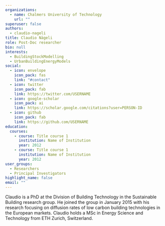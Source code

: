 ```yaml
---
organizations:
  - name: Chalmers University of Technology
    url: ""
superuser: false
authors:
  - claudio-nageli
title: Claudio Nägeli
role: Post-Doc researcher
bio: null
interests:
  - BuildingStockModelling
  - UrbanBuildingEnergyModels
social:
  - icon: envelope
    icon_pack: fas
    link: "#contact"
  - icon: twitter
    icon_pack: fab
    link: https://twitter.com/USERNAME
  - icon: google-scholar
    icon_pack: ai
    link: https://scholar.google.com/citations?user=PERSON-ID
  - icon: github
    icon_pack: fab
    link: https://github.com/USERNAME
education:
  courses:
    - course: Title course 1
      institution: Name of Institution
      year: 2012
    - course: Title course 1
      institution: Name of Institution
      year: 2012
user_groups:
  - Researchers
  - Principal Investigators
highlight_name: false
email: ""
---
```

Claudio is a PhD at the Division of Building Technology in the Sustainable Building research group. He joined the group in January 2015 with his research focusing on diffusion rates of low carbon building technologies in the European markets. Claudio holds a MSc in Energy Science and Technology from ETH Zurich, Switzerland.